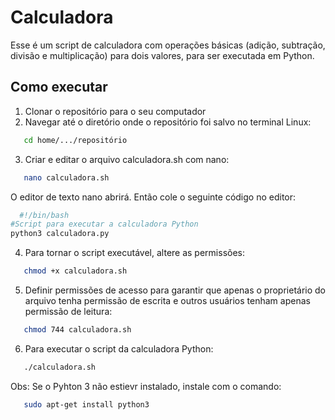 # Calculadora
Esse é um script de calculadora com operações básicas (adição, subtração, divisão e multiplicação) para dois valores, para ser executada em Python. 

## Como executar
1. Clonar o repositório para o seu computador
2. Navegar até o diretório onde o repositório foi salvo no terminal Linux:
   
```bash
   cd home/.../repositório
```
3. Criar e editar o arquivo calculadora.sh com nano:

```bash
   nano calculadora.sh
```
O editor de texto nano abrirá. Então cole o seguinte código no editor:

```bash
  #!/bin/bash
#Script para executar a calculadora Python
python3 calculadora.py
```
4. Para tornar o script executável, altere as permissões:
```bash
   chmod +x calculadora.sh
```
5. Definir permissões de acesso para garantir que apenas o proprietário do arquivo tenha permissão de escrita e outros usuários tenham apenas permissão de leitura:

```bash
   chmod 744 calculadora.sh
```
6. Para executar o script da calculadora Python:
```bash
   ./calculadora.sh
```
Obs: Se o Pyhton 3 não estievr instalado, instale com o comando:
```bash
   sudo apt-get install python3
```

